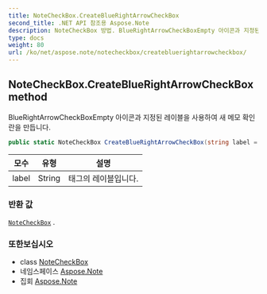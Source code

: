 ```yaml
---
title: NoteCheckBox.CreateBlueRightArrowCheckBox
second_title: .NET API 참조용 Aspose.Note
description: NoteCheckBox 방법. BlueRightArrowCheckBoxEmpty 아이콘과 지정된 레이블을 사용하여 새 메모 확인란을 만듭니다.
type: docs
weight: 80
url: /ko/net/aspose.note/notecheckbox/createbluerightarrowcheckbox/
---
```

## NoteCheckBox.CreateBlueRightArrowCheckBox method

BlueRightArrowCheckBoxEmpty 아이콘과 지정된 레이블을 사용하여 새 메모 확인란을 만듭니다.

```csharp
public static NoteCheckBox CreateBlueRightArrowCheckBox(string label = "Call back")
```

| 모수 | 유형 | 설명 |
| --- | --- | --- |
| label | String | 태그의 레이블입니다. |

### 반환 값

[`NoteCheckBox`](../) .

### 또한보십시오

* class [NoteCheckBox](../)
* 네임스페이스 [Aspose.Note](../../notecheckbox/)
* 집회 [Aspose.Note](../../../)



